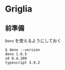 # Griglia

## 前準備

`Deno` を使えるようにしておく

```Shell
$ deno --version
deno 1.0.5
v8 8.4.300
typescript 3.9.2
```